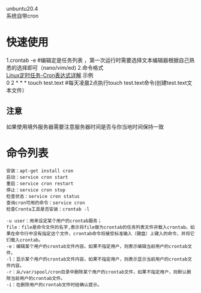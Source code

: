 unbuntu20.4  
系统自带cron  
# 快速使用
1.crontab -e #编辑定是任务列表  ，第一次运行时需要选择文本编辑器根据自己熟悉的选择即可（nano/vim/ed)
2.命令格式  
[Linux定时任务-Cron表达式详解](https://blog.csdn.net/longgeaisisi/article/details/90400969)
示例  
0 2 * * * touch test.text #每天凌晨2点执行touch test.text命令(创建test.text文本文件）  
## 注意
如果使用境外服务器需要注意服务器时间是否与你当地时间保持一致

# 命令列表
```
安装：apt-get install cron
启动：service cron start
重启：service cron restart
停止：service cron stop
检查状态：service cron status
查询cron可用的命令：service cron
检查Cronta工具是否安装：crontab -l

-u user：用来设定某个用户的crontab服务；
file：file是命令文件的名字,表示将file做为crontab的任务列表文件并载入crontab。如果在命令行中没有指定这个文件，crontab命令将接受标准输入（键盘）上键入的命令，并将它们载入crontab。
-e：编辑某个用户的crontab文件内容。如果不指定用户，则表示编辑当前用户的crontab文件。
-l：显示某个用户的crontab文件内容，如果不指定用户，则表示显示当前用户的crontab文件内容。
-r：从/var/spool/cron目录中删除某个用户的crontab文件，如果不指定用户，则默认删除当前用户的crontab文件。
-i：在删除用户的crontab文件时给确认提示。

```

